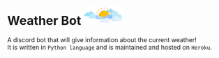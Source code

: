 # Weather Bot  <img src="IMG_20220803_100434.png" alt="an image showing clouds" width=90px>
A discord bot that will give information about the current weather!<br>
It is written in `Python language` and is maintained and hosted on `Heroku`.
